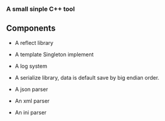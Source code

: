 ### A small sinple C++ tool

## Components

- A reflect library

- A template Singleton implement

- A log system

- A serialize library, data is default save by big endian order.

- A json parser

- An xml parser

- An ini parser
